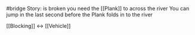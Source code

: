 #bridge 
Story:
is broken you need the [[Plank]] to across the river
You can jump in the last second before the Plank folds in to the river  

[[Blocking]] <-> [[Vehicle]]